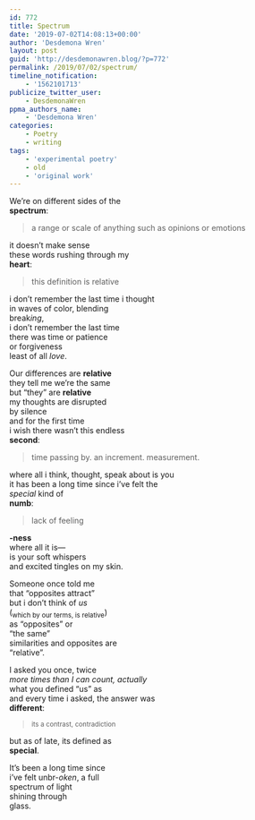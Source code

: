 ```yaml
---
id: 772
title: Spectrum
date: '2019-07-02T14:08:13+00:00'
author: 'Desdemona Wren'
layout: post
guid: 'http://desdemonawren.blog/?p=772'
permalink: /2019/07/02/spectrum/
timeline_notification:
    - '1562101713'
publicize_twitter_user:
    - DesdemonaWren
ppma_authors_name:
    - 'Desdemona Wren'
categories:
    - Poetry
    - writing
tags:
    - 'experimental poetry'
    - old
    - 'original work'
---
```


We’re on different sides of the   
**spectrum**:

> a range or scale of anything such as opinions or emotions

it doesn’t make sense  
these words rushing through my  
**heart**:

> this definition is relative

i don’t remember the last time i thought  
in waves of color, blending   
break*ing*,  
i don’t remember the last time  
there was time or patience  
or forgiveness  
least of all *love*.

Our differences are **relative**  
they tell me we’re the same  
but “they” are **relative**  
my thoughts are disrupted  
by silence  
and for the first time  
i wish there wasn’t this endless  
**second**:

> time passing by. an increment. measurement.

where all i think, thought, speak about is you  
it has been a long time since i’ve felt the  
*special* kind of  
**numb**:

> lack of feeling

**-ness**  
where all it is—  
is your soft whispers  
and excited tingles on my skin.

Someone once told me  
that “opposites attract”  
but i don’t think of *us*  
(<sub>which by our terms, is relative</sub>)  
as “opposites” or  
“the same”  
similarities and opposites are  
“relative”.

I asked you once, twice  
*more times than I can count, actually*  
what you defined “us” as  
and every time i asked, the answer was  
**different**:

> <sub>its a contrast, contradiction </sub>

but as of late, its defined as  
**special**.

It’s been a long time since  
i’ve felt unbr-*oken*, a full  
spectrum of light  
shining through   
glass.